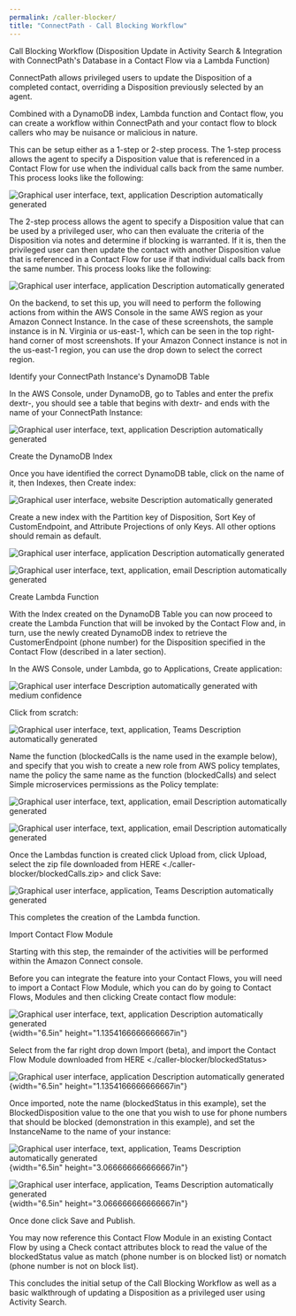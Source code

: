 ```yaml
---
permalink: /caller-blocker/
title: "ConnectPath - Call Blocking Workflow"
---
```


Call Blocking Workflow (Disposition Update in Activity Search &
Integration with ConnectPath's Database in a Contact Flow via a Lambda
Function)

ConnectPath allows privileged users to update the Disposition of a
completed contact, overriding a Disposition previously selected by an
agent.

Combined with a DynamoDB index, Lambda function and Contact flow, you
can create a workflow within ConnectPath and your contact flow to block
callers who may be nuisance or malicious in nature.

This can be setup either as a 1-step or 2-step process. The 1-step
process allows the agent to specify a Disposition value that is
referenced in a Contact Flow for use when the individual calls back from
the same number. This process looks like the following:

![Graphical user interface, text, application Description automatically
generated](./caller-blocker/media/image1.png)

The 2-step process allows the agent to specify a Disposition value that
can be used by a privileged user, who can then evaluate the criteria of
the Disposition via notes and determine if blocking is warranted. If it
is, then the privileged user can then update the contact with another
Disposition value that is referenced in a Contact Flow for use if that
individual calls back from the same number. This process looks like the
following:

![Graphical user interface, application Description automatically
generated](./caller-blocker/media/image2.png)

On the backend, to set this up, you will need to perform the following
actions from within the AWS Console in the same AWS region as your
Amazon Connect Instance. In the case of these screenshots, the sample
instance is in N. Virginia or us-east-1, which can be seen in the top
right-hand corner of most screenshots. If your Amazon Connect instance
is not in the us-east-1 region, you can use the drop down to select the
correct region.

Identify your ConnectPath Instance's DynamoDB Table

In the AWS Console, under DynamoDB, go to Tables and enter the prefix
dextr-, you should see a table that begins with dextr- and ends with the
name of your ConnectPath Instance:

![Graphical user interface, text, application Description automatically
generated](./caller-blocker/media/image3.png)

Create the DynamoDB Index

Once you have identified the correct DynamoDB table, click on the name
of it, then Indexes, then Create index:

![Graphical user interface, website Description automatically
generated](./caller-blocker/media/image4.png)

Create a new index with the Partition key of Disposition, Sort Key of
CustomEndpoint, and Attribute Projections of only Keys. All other
options should remain as default.

![Graphical user interface, application Description automatically
generated](./caller-blocker/media/image5.png)

![Graphical user interface, text, application, email Description
automatically generated](./caller-blocker/media/image6.png)

Create Lambda Function

With the Index created on the DynamoDB Table you can now proceed to
create the Lambda Function that will be invoked by the Contact Flow and,
in turn, use the newly created DynamoDB index to retrieve the
CustomerEndpoint (phone number) for the Disposition specified in the
Contact Flow (described in a later section).

In the AWS Console, under Lambda, go to Applications, Create
application:

![Graphical user interface Description automatically generated with
medium confidence](./caller-blocker/media/image7.png)

Click from scratch:

![Graphical user interface, text, application, Teams Description
automatically generated](./caller-blocker/media/image8.png)

Name the function (blockedCalls is the name used in the example below),
and specify that you wish to create a new role from AWS policy
templates, name the policy the same name as the function (blockedCalls)
and select Simple microservices permissions as the Policy template:

![Graphical user interface, text, application, email Description
automatically generated](./caller-blocker/media/image9.png)

![Graphical user interface, text, application, email Description
automatically generated](./caller-blocker/media/image10.png)

Once the Lambdas function is created click Upload from, click Upload,
select the zip file downloaded from HERE <./caller-blocker/blockedCalls.zip> and click Save:

![Graphical user interface, application, Teams Description automatically
generated](./caller-blocker/media/image11.png)

This completes the creation of the Lambda function.

Import Contact Flow Module

Starting with this step, the remainder of the activities will be
performed within the Amazon Connect console.

Before you can integrate the feature into your Contact Flows, you will
need to import a Contact Flow Module, which you can do by going to
Contact Flows, Modules and then clicking Create contact flow module:

![Graphical user interface, text, application Description automatically
generated](./images/media/image12.png){width="6.5in"
height="1.1354166666666667in"}

Select from the far right drop down Import (beta), and import the
Contact Flow Module downloaded from HERE <./caller-blocker/blockedStatus>

![Graphical user interface, application Description automatically
generated](./images/media/image13.png){width="6.5in"
height="1.1354166666666667in"}

Once imported, note the name (blockedStatus in this example), set the
BlockedDisposition value to the one that you wish to use for phone
numbers that should be blocked (demonstration in this example), and set
the InstanceName to the name of your instance:

![Graphical user interface, text, application, Teams Description
automatically generated](./images/media/image14.png){width="6.5in"
height="3.066666666666667in"}

![Graphical user interface, application, Teams Description automatically
generated](./images/media/image15.png){width="6.5in"
height="3.066666666666667in"}

Once done click Save and Publish.

You may now reference this Contact Flow Module in an existing Contact
Flow by using a Check contact attributes block to read the value of the
blockedStatus value as match (phone number is on blocked list) or
nomatch (phone number is not on block list).

This concludes the initial setup of the Call Blocking Workflow as well
as a basic walkthrough of updating a Disposition as a privileged user
using Activity Search.
